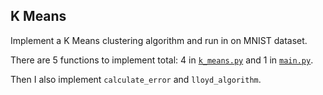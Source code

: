 ## K Means

Implement a K Means clustering algorithm and run in on MNIST dataset.

There are 5 functions to implement total: 4 in [`k_means.py`](./k_means.py) and 1 in [`main.py`](./main.py).

Then I also implement `calculate_error` and `lloyd_algorithm`.
